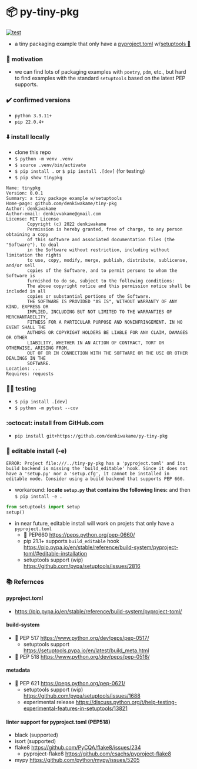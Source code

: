 # 📦 py-tiny-pkg
[![test](https://github.com/denkiwakame/py-tiny-pkg/actions/workflows/test.yml/badge.svg)](https://github.com/denkiwakame/py-tiny-pkg/actions/workflows/test.yml)

- a tiny packaging example that only have a [pyproject.toml](https://pip.pypa.io/en/stable/reference/build-system/pyproject-toml/) w/[setuptools 🔨](https://github.com/pypa/setuptools)

### 🦾 motivation
- we can find lots of packaging examples with `poetry`, `pdm`, etc., but hard to find examples with the standard `setuptools` based on the latest PEP supports.

### ✔️ confirmed versions
- `python 3.9.11+`
- `pip 22.0.4+`

### ⬇️ install locally
- clone this repo
- `$ python -m venv .venv`
- `$ source .venv/bin/activate`
- `$ pip install .` or `$ pip install .[dev]` (for testing)
- `$ pip show tinypkg`

```
Name: tinypkg
Version: 0.0.1
Summary: a tiny package example w/setuptools
Home-page: github.com/denkiwakame/tiny-pkg
Author: denkiwakame
Author-email: denkivvakame@gmail.com
License: MIT License
        Copyright (c) 2022 denkiwakame
        Permission is hereby granted, free of charge, to any person obtaining a copy
        of this software and associated documentation files (the "Software"), to deal
        in the Software without restriction, including without limitation the rights
        to use, copy, modify, merge, publish, distribute, sublicense, and/or sell
        copies of the Software, and to permit persons to whom the Software is
        furnished to do so, subject to the following conditions:
        The above copyright notice and this permission notice shall be included in all
        copies or substantial portions of the Software.
        THE SOFTWARE IS PROVIDED "AS IS", WITHOUT WARRANTY OF ANY KIND, EXPRESS OR
        IMPLIED, INCLUDING BUT NOT LIMITED TO THE WARRANTIES OF MERCHANTABILITY,
        FITNESS FOR A PARTICULAR PURPOSE AND NONINFRINGEMENT. IN NO EVENT SHALL THE
        AUTHORS OR COPYRIGHT HOLDERS BE LIABLE FOR ANY CLAIM, DAMAGES OR OTHER
        LIABILITY, WHETHER IN AN ACTION OF CONTRACT, TORT OR OTHERWISE, ARISING FROM,
        OUT OF OR IN CONNECTION WITH THE SOFTWARE OR THE USE OR OTHER DEALINGS IN THE
        SOFTWARE.
Location: ...
Requires: requests
```

### 👩‍🔧 testing
- `$ pip install .[dev]`
- `$ python -m pytest --cov`

### :octocat: install from GitHub.com
- `pip install git+https://github.com/denkiwakame/py-tiny-pkg`

### 📝 editable install (-e)

```
ERROR: Project file:///../tiny-py-pkg has a 'pyproject.toml' and its build backend is missing the 'build_editable' hook. Since it does not have a 'setup.py' nor a 'setup.cfg', it cannot be installed in editable mode. Consider using a build backend that supports PEP 660.
```

- workaround: **locate `setup.py` that contains the following lines:** and then `$ pip install -e .`

```python
from setuptools import setup
setup()
```

- in near future, editable install will work on projets that only have a `pyproject.toml`
  - 📑 PEP660 https://peps.python.org/pep-0660/
  - pip 21.1+ supports `build_editable` hook https://pip.pypa.io/en/stable/reference/build-system/pyproject-toml/#editable-installation
  - setuptools support (wip) https://github.com/pypa/setuptools/issues/2816



### 📚 Refernces
#### pyproject.toml
- https://pip.pypa.io/en/stable/reference/build-system/pyproject-toml/

#### build-system
- 📑 PEP 517 https://www.python.org/dev/peps/pep-0517/
  - setuptools support https://setuptools.pypa.io/en/latest/build_meta.html
- 📑 PEP 518 https://www.python.org/dev/peps/pep-0518/

#### metadata
- 📑 PEP 621 https://peps.python.org/pep-0621/
  - setuptools support (wip) https://github.com/pypa/setuptools/issues/1688
  - experimental release https://discuss.python.org/t/help-testing-experimental-features-in-setuptools/13821

#### linter support for pyproject.toml (PEP518)
- black (supported)
- isort (supported)
- flake8 https://github.com/PyCQA/flake8/issues/234
  - pyproject-flake8 https://github.com/csachs/pyproject-flake8
- mypy https://github.com/python/mypy/issues/5205
